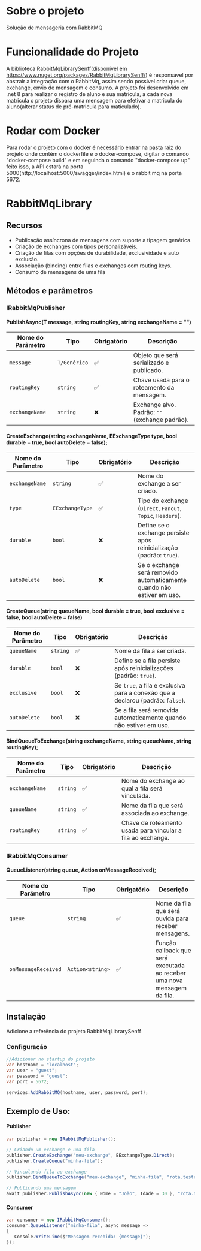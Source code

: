 # Sobre o projeto
Solução de mensageria com RabbitMQ

# Funcionalidade do Projeto 
A biblioteca RabbitMqLibrarySenff(disponível em https://www.nuget.org/packages/RabbitMqLibrarySenff/) é responsável por abstrair a integração com o RabbitMq, assim sendo possivel criar queue, exchange, envio de mensagem e consumo. A projeto foi desenvolvido em .net 8 para realizar o registro de aluno e sua matricula, a cada nova matricula o projeto dispara uma mensagem para efetivar a matricula do aluno(alterar status de pré-matricula para maticulado).

# Rodar com Docker
Para rodar o projeto com o docker é necessário entrar na pasta raiz do projeto onde contém o dockerfile e o docker-compose, digitar o comando "docker-compose build" e em seguinda o comando "docker-compose up" feito isso, a API estará na porta 5000(http://localhost:5000/swagger/index.html) e o rabbit mq na porta 5672.


# RabbitMqLibrary

## Recursos
- Publicação assíncrona de mensagens com suporte a tipagem genérica.
- Criação de exchanges com tipos personalizáveis.
- Criação de filas com opções de durabilidade, exclusividade e auto exclusão.
- Associação (binding) entre filas e exchanges com routing keys.
- Consumo de mensagens de uma fila

## Métodos e parâmetros
### IRabbitMqPublisher
#### PublishAsync<T>(T message, string routingKey, string exchangeName = "")
| Nome do Parâmetro | Tipo         | Obrigatório | Descrição                                   |
|-------------------|--------------|------------|----------------------------------------------|
| `message`         | `T/Genérico` | ✅        | Objeto que será serializado e publicado.      |
| `routingKey`      | `string`     | ✅        | Chave usada para o roteamento da mensagem.    |
| `exchangeName`    | `string`     | ❌        | Exchange alvo. Padrão: `""` (exchange padrão).|

#### CreateExchange(string exchangeName, EExchangeType type, bool durable = true, bool autoDelete = false);
| Nome do Parâmetro | Tipo            | Obrigatório | Descrição                                                                 |
|-------------------|-----------------|-------------|---------------------------------------------------------------------------|
| `exchangeName`    | `string`        | ✅           | Nome do exchange a ser criado.                                            |
| `type`            | `EExchangeType` | ✅           | Tipo do exchange (`Direct`, `Fanout`, `Topic`, `Headers`).                |
| `durable`         | `bool`          | ❌           | Define se o exchange persiste após reinicialização (padrão: `true`).      |
| `autoDelete`      | `bool`          | ❌           | Se o exchange será removido automaticamente quando não estiver em uso.    |

#### CreateQueue(string queueName, bool durable = true, bool exclusive = false, bool autoDelete = false)
| Nome do Parâmetro | Tipo     | Obrigatório | Descrição                                                                 |
|-------------------|----------|-------------|---------------------------------------------------------------------------|
| `queueName`       | `string` | ✅           | Nome da fila a ser criada.                                                |
| `durable`         | `bool`   | ❌           | Define se a fila persiste após reinicializações (padrão: `true`).         |
| `exclusive`       | `bool`   | ❌           | Se `true`, a fila é exclusiva para a conexão que a declarou (padrão: `false`). |
| `autoDelete`      | `bool`   | ❌           | Se a fila será removida automaticamente quando não estiver em uso.        |

#### BindQueueToExchange(string exchangeName, string queueName, string routingKey);
| Nome do Parâmetro | Tipo     | Obrigatório | Descrição                                                                 |
|-------------------|----------|-------------|---------------------------------------------------------------------------|
| `exchangeName`    | `string` | ✅           | Nome do exchange ao qual a fila será vinculada.                           |
| `queueName`       | `string` | ✅           | Nome da fila que será associada ao exchange.                              |
| `routingKey`      | `string` | ✅           | Chave de roteamento usada para vincular a fila ao exchange.               |

### IRabbitMqConsumer
#### QueueListener(string queue, Action<string> onMessageReceived);
| Nome do Parâmetro     | Tipo              | Obrigatório | Descrição                                                                 |
|-----------------------|-------------------|-------------|---------------------------------------------------------------------------|
| `queue`               | `string`          | ✅           | Nome da fila que será ouvida para receber mensagens.                      |
| `onMessageReceived`   | `Action<string>`  | ✅           | Função callback que será executada ao receber uma nova mensagem da fila. |

## Instalação
Adicione a referência do projeto RabbitMqLibrarySenff


### Configuração 
```csharp
//Adicionar no startup do projeto
var hostname = "localhost";
var user = "guest";
var password = "guest";
var port = 5672;

services.AddRabbitMQ(hostname, user, password, port);
```

## Exemplo de Uso:
#### Publisher
```csharp
var publisher = new IRabbitMqPublisher();

// Criando um exchange e uma fila
publisher.CreateExchange("meu-exchange", EExchangeType.Direct);
publisher.CreateQueue("minha-fila");

// Vinculando fila ao exchange
publisher.BindQueueToExchange("meu-exchange", "minha-fila", "rota.teste");

// Publicando uma mensagem
await publisher.PublishAsync(new { Nome = "João", Idade = 30 }, "rota.teste", "meu-exchange");
```
#### Consumer
```csharp
var consumer = new IRabbitMqConsumer();
consumer.QueueListener("minha-fila", async message =>
{
   Console.WriteLine($"Mensagem recebida: {message}");
});
```
